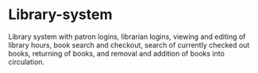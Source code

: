 # Library-system
Library system with patron logins, librarian logins, viewing and editing of library hours, book search and checkout, search of currently checked out books, returning of books, and removal and addition of books into circulation.
